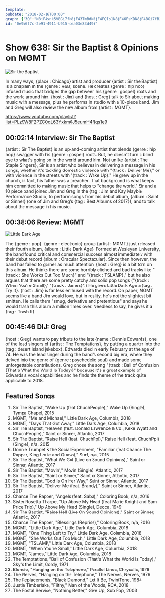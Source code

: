 ```yaml
---
template: 
pubdate: "2018-02-16T00:00"
graph: {"3Q":"N8jF4snk5VBGi7fN8jF43TmBdN8jF4FQIs1N8jF46FsKDN8jF4BGi7fBJS07DCOs9snk5V","1RI":"6efhf9MGtl6efhfBEjLY6efhfS0X8ZBIxIRS0X8ZC3zfcS0X8ZImLFuS0X8ZLUJf2S0X8ZBQsAMS0X8ZS0X8ZdhnxeBHm1GdhnxeBQsAMX6cfd","24A":"BHm1GqYVo97oeOkCrbj4CrVz1Crbj4Crbj4e3xTUCrbj4qYVo9"}
id: "0e9b6f7c-2e91-4911-b915-dea03e83d495"
---
```






# Show 638: Sir the Baptist & Opinions on MGMT

![Sir the Baptist](https://static.soundopinions.org/images/2018/sir_the.jpg)

In many ways, {place : Chicago} artist and producer {artist : Sir the Baptist} is a chaplain in the {genre : R&B} scene. He creates {genre : hip hop} infused music that bridges the gap between his {genre : gospel} roots and the world around him. {host : Jim} and {host : Greg} talk to Sir about making music with a message, plus he performs in studio with a 10-piece band. Jim and Greg will also review the new album from {artist : MGMT}.

https://www.youtube.com/playlist?list=PLz9W8F2PZCOqL63Yxkm0J5eumH4Nqs1e9



## 00:02:14 Interview: Sir The Baptist

{artist : Sir The Baptist} is an up-and-coming artist that blends {genre : hip hop} swagger with his {genre : gospel} roots. But, he doesn't turn a blind eye to what's going on in the world around him. Not unlike {artist : The Staple Singers}, Sir is an artist who believes in delivering a message in his songs, whether it's tackling domestic violence with "{track : Deliver Me}," or with violence in the streets with "{track : Wake Up}." He grew up in the church, in fact, his father was a preacher. That background is what keeps him committed to making music that helps to "change the world."  Sir and a 10 piece band joined Jim and Greg in the {tag : Jim and Kay Maybie Performance Studio} to perform songs from his debut album, {album : Saint or Sinner} (one of Jim and Greg's {tag : Best Albums of 2017}), and to talk about the message in his music.



## 00:38:06 Review: MGMT

![Little Dark Age](https://static.soundopinions.org/assets/638/1RI0.jpg)

The {genre : pop}  {genre : electronic} group {artist : MGMT} just released their fourth album, {album : Little Dark Age}. Formed at Wesleyan University, the band found critical and commercial success almost immediately with their debut record {album : Oracular Spectacular}. Since then however, the band has failed to garner as much attention. {host : Greg} is a bit torn on this album. He thinks there are some horribly cliched and bad tracks like "{track : She Works Out Too Much}" and "{track : TSLAMP}," but he also argues that there are some pretty catchy and solid pop songs ("{track : When You're Small}," "{track : James}".) He gives Little Dark Age a {tag : Try It}. {host : Jim} is far less enthused with the record. On paper, MGMT seems like a band Jim would love, but in reality, he's not the slightest bit smitten. He calls them "smug, derivative and pretentious" and says he would trash this album a million times over. Needless to say, he gives it a {tag : Trash It}.



## 00:45:46 DIJ: Greg

{host : Greg} wants to pay tribute to the late {name : Dennis Edwards}, one of the lead singers of {artist : The Temptations}, by putting a quarter into the {tag : desert island jukebox}. Edwards died in early February at the age of 74. He was the lead singer during the band's second big era, where they delved into the genre of {genre : psychedelic soul} and made some unforgettable contributions. Greg chose the song "{track : Ball of Confusion (That's What the World Is Today)}" because it's a great example of Edwards's vocal capabilities and he finds the theme of the track quite applicable to 2018.



## Featured Songs

1. Sir The Baptist, "Wake Up (feat ChuchPeople)," Wake Up (Single), Tympa Chapel, 2015
2. MGMT, "Me and Michael," Little Dark Age, Columbia, 2018
3. MGMT, "Days That Got Away," Little Dark Age, Columbia, 2018
4. Sir The Baptist, "Heaven (feat. Donald Lawrence & Co., Keke Wyatt and ChuchPeople)," Saint or Sinner, Atlantic, 2017
5. Sir The Baptist, "Raise Hell (feat. ChuchPpl)," Raise Hell (feat. ChuchPpl) (Single), n/a, 2015
6. Donnie Trumpet & the Social Experiment, "Familiar (feat Chance The Rapper, King Louie and Quavo)," Surf, n/a, 2015
7. Sir The Baptist, "What We Got (Live on Sound Opinions)," Saint or Sinner, Atlantic, 2017
8. Sir The Baptist, "Movin'," Movin (Single), Atlantic, 2017
9. Sir The Baptist, "Saint or Sinner," Saint or Sinner, Atlantic, 2017
10. Sir The Baptist, "God Is On Her Way," Saint or Sinner, Atlantic, 2017
11. Sir The Baptist, "Deliver Me (feat. Brandy)," Saint or Sinner, Atlantic, 2017
12. Chance The Rapper, "Angels (feat. Saba)," Coloring Book, n/a, 2016
13. Sister Rosetta Tharpe, "Up Above My Head (feat Marie Knight and Sam Price Trio)," Up Above My Head (Single), Decca, 1949
14. Sir The Baptist, "Raise Hell (Live On Sound Opinions)," Saint or Sinner, Atlantic, 2017
15. Chance The Rapper, "Blessings (Reprise)," Coloring Book, n/a, 2016
16. MGMT, "Little Dark Age," Little Dark Age, Columbia, 2018
17. MGMT, "One Thing Left to Try," Little Dark Age, Columbia, 2018
18. MGMT, "She Works Out Too Much," Little Dark Age, Columbia, 2018
19. MGMT, "TSLAMP," Little Dark Age, Columbia, 2018
20. MGMT, "When You're Small," Little Dark Age, Columbia, 2018
21. MGMT, "James," Little Dark Age, Columbia, 2018
22. The Temptations, "Ball of Confusion (That's What the World Is Today)," Sky's the Limit, Gordy, 1971
23. Blondie, "Hanging on the Telephone," Parallel Lines, Chrysalis, 1978
24. The Nerves, "Hanging on the Telephone," The Nerves, Nerves, 1976
25. The Replacements, "Black Diamond," Let It Be, Twin/Tone, 1984
26. Justin Timberlake, "Filthy," Man of the Woods, RCA, 2018
27. The Postal Service, "Nothing Better," Give Up, Sub Pop, 2003